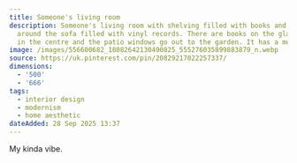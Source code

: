 ```yaml
---
title: Someone's living room
description: Someone's living room with shelving filled with books and storage units
  around the sofa filled with vinyl records. There are books on the glass coffee table
  in the centre and the patio windows go out to the garden. It has a modernist vibe.
image: /images/556600682_18082642130490825_555276035899883879_n.webp
source: https://uk.pinterest.com/pin/20829217022257337/
dimensions:
  - '500'
  - '666'
tags:
  - interior design
  - modernism
  - home aesthetic
dateAdded: 28 Sep 2025 13:37
---
```


My kinda vibe.